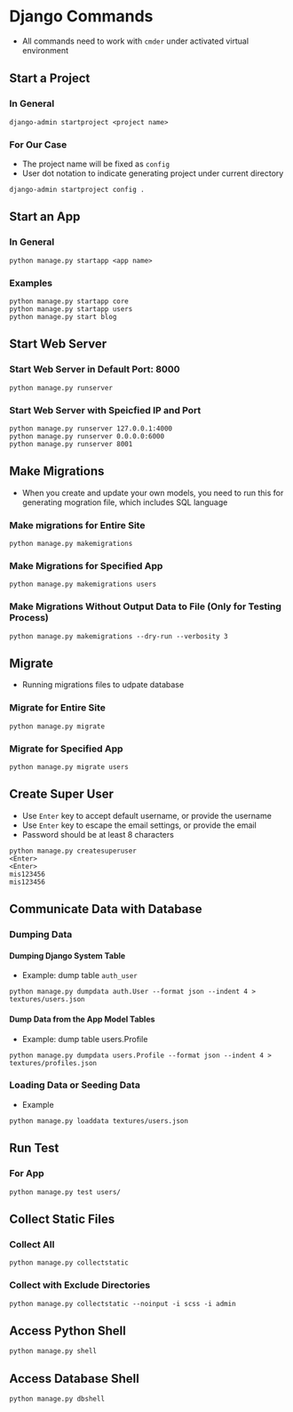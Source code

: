 # Django Commands

- All commands need to work with `cmder` under activated virtual environment

## Start a Project

### In General

```shell
django-admin startproject <project name>
```

### For Our Case
- The project name will be fixed as `config` 
- User dot notation to indicate generating project under current directory

```shell
django-admin startproject config .
```

## Start an App

### In General

```shell
python manage.py startapp <app name>
```

### Examples

```shell
python manage.py startapp core
python manage.py startapp users
python manage.py start blog
```

## Start Web Server

### Start Web Server in Default Port: 8000

```shell
python manage.py runserver
```

### Start Web Server with Speicfied IP and Port

```shell
python manage.py runserver 127.0.0.1:4000
python manage.py runserver 0.0.0.0:6000
python manage.py runserver 8001
```

## Make Migrations

- When you create and update your own models, you need to run this for generating mogration file, which includes SQL language

### Make migrations for Entire Site

```shell
python manage.py makemigrations
```

### Make Migrations for Specified App

```shell
python manage.py makemigrations users
```

### Make Migrations Without Output Data to File (Only for Testing Process)

```shell
python manage.py makemigrations --dry-run --verbosity 3
```

## Migrate

- Running migrations files to udpate database

### Migrate for Entire Site

```shell
python manage.py migrate
```

### Migrate for Specified App

```shell
python manage.py migrate users
```

## Create Super User

- Use `Enter` key to accept default username, or provide the username
- Use `Enter` key to escape the email settings, or provide the email
- Password should be at least 8 characters

```shell
python manage.py createsuperuser
<Enter>
<Enter>
mis123456
mis123456
```

## Communicate Data with Database

### Dumping Data

#### Dumping Django System Table

- Example: dump table `auth_user`

```shell
python manage.py dumpdata auth.User --format json --indent 4 > textures/users.json
```

#### Dump Data from the App Model Tables

- Example: dump table users.Profile

```shell
python manage.py dumpdata users.Profile --format json --indent 4 > textures/profiles.json
```

### Loading Data or Seeding Data

- Example

```shell
python manage.py loaddata textures/users.json
```

## Run Test

### For App

```shell
python manage.py test users/
```

## Collect Static Files

### Collect All

```shell
python manage.py collectstatic
```

### Collect with Exclude Directories

```shell
python manage.py collectstatic --noinput -i scss -i admin
```

## Access Python Shell

```shell
python manage.py shell
```

## Access Database Shell

```shell
python manage.py dbshell
```
